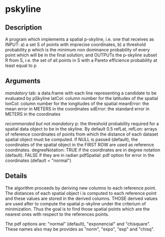 # pskyline

## Description
A program which implements a spatial p-skyline, i.e. one that receives as INPUT: 
a) a set S of points with imprecise coordinates, 
b) a threshold probability p which is the minimum non dominance probability 
of every point which will be in the final solution;
and OUTPUTs the p-skyline subset R from S, i.e. the set of all points in S
with a Pareto efficience probability at least equal to p

## Arguments
_mandatory_
tab: a data.frame with each line representing a candidate to be evaluated by pSkyline
latCol: column number for the latitudes of the spatial
lonCol: column number for the longitudes of the spatial
meanError: the mean error in METERS in the coordinates
sdError: the standard error in METERS in the coordinates

_recommended but not mandatory_
p:      the threshold probability required for a spatial data object to be in the 
        skyline. By default 0.5
refLat, refLon: arrays of reference coordinates of points from which the distance of 
         each dataset spatial object must be computed. If NULL is passed 
         (default), the coordinates of the spatial object in the FIRST ROW are 
         used as reference coordinates.
degreeNotation: TRUE if the coordinates are in degree notation (default). 
         FALSE if they are in radian
pdfSpatial: pdf option for error in the coordinates (default = "normal")

## Details
The algorithm proceeds by deriving new columns to each reference point. The 
distances of each spatial object i is computed to each reference point and these 
values are stored in the derived columns. THOSE derived values are used after to 
compute the spatial p-skyline under the criterium of minimization. Thus the goal is 
to find those spatial points which are the nearest ones with respect to the 
references points.

The pdf options are: "normal" (default), "exponencial" and "chisquare". These 
names also may be provides as "norm", "expo", "exp" and "chisq".